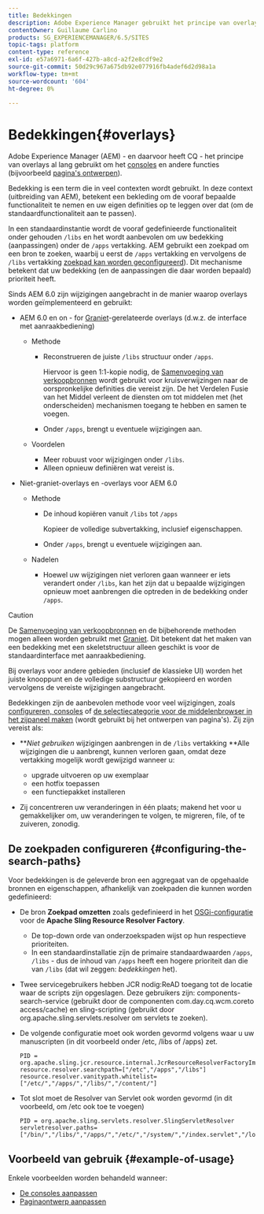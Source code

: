 ```yaml
---
title: Bedekkingen
description: Adobe Experience Manager gebruikt het principe van overlays om consoles en andere functies uit te breiden en aan te passen.
contentOwner: Guillaume Carlino
products: SG_EXPERIENCEMANAGER/6.5/SITES
topic-tags: platform
content-type: reference
exl-id: e57a6971-6a6f-427b-a8cd-a2f2e8cdf9e2
source-git-commit: 50d29c967a675db92e077916fb4adef6d2d98a1a
workflow-type: tm+mt
source-wordcount: '604'
ht-degree: 0%

---
```


# Bedekkingen{#overlays}

Adobe Experience Manager (AEM) - en daarvoor heeft CQ - het principe van overlays al lang gebruikt om het [consoles](/help/sites-developing/customizing-consoles-touch.md) en andere functies (bijvoorbeeld [pagina&#39;s ontwerpen](/help/sites-developing/customizing-page-authoring-touch.md)).

Bedekking is een term die in veel contexten wordt gebruikt. In deze context (uitbreiding van AEM), betekent een bekleding om de vooraf bepaalde functionaliteit te nemen en uw eigen definities op te leggen over dat (om de standaardfunctionaliteit aan te passen).

In een standaardinstantie wordt de vooraf gedefinieerde functionaliteit onder gehouden `/libs` en het wordt aanbevolen om uw bedekking (aanpassingen) onder de `/apps` vertakking. AEM gebruikt een zoekpad om een bron te zoeken, waarbij u eerst de `/apps` vertakking en vervolgens de `/libs` vertakking [zoekpad kan worden geconfigureerd](#configuring-the-search-paths)). Dit mechanisme betekent dat uw bedekking (en de aanpassingen die daar worden bepaald) prioriteit heeft.

Sinds AEM 6.0 zijn wijzigingen aangebracht in de manier waarop overlays worden geïmplementeerd en gebruikt:

* AEM 6.0 en on - for [Graniet](https://developer.adobe.com/experience-manager/reference-materials/6-5/granite-ui/api/jcr_root/libs/granite/ui/index.html)-gerelateerde overlays (d.w.z. de interface met aanraakbediening)

   * Methode

      * Reconstrueren de juiste `/libs` structuur onder `/apps`.

        Hiervoor is geen 1:1-kopie nodig, de [Samenvoeging van verkoopbronnen](/help/sites-developing/sling-resource-merger.md) wordt gebruikt voor kruisverwijzingen naar de oorspronkelijke definities die vereist zijn. De het Verdelen Fusie van het Middel verleent de diensten om tot middelen met (het onderscheiden) mechanismen toegang te hebben en samen te voegen.

      * Onder `/apps`, brengt u eventuele wijzigingen aan.

   * Voordelen

      * Meer robuust voor wijzigingen onder `/libs`.
      * Alleen opnieuw definiëren wat vereist is.

* Niet-graniet-overlays en -overlays voor AEM 6.0

   * Methode

      * De inhoud kopiëren vanuit `/libs` tot `/apps`

        Kopieer de volledige subvertakking, inclusief eigenschappen.

      * Onder `/apps`, brengt u eventuele wijzigingen aan.

   * Nadelen

      * Hoewel uw wijzigingen niet verloren gaan wanneer er iets verandert onder `/libs`, kan het zijn dat u bepaalde wijzigingen opnieuw moet aanbrengen die optreden in de bedekking onder `/apps`.

>[!CAUTION]
>
>De [Samenvoeging van verkoopbronnen](/help/sites-developing/sling-resource-merger.md) en de bijbehorende methoden mogen alleen worden gebruikt met [Graniet](https://developer.adobe.com/experience-manager/reference-materials/6-5/granite-ui/api/jcr_root/libs/granite/ui/index.html). Dit betekent dat het maken van een bedekking met een skeletstructuur alleen geschikt is voor de standaardinterface met aanraakbediening.
>
>Bij overlays voor andere gebieden (inclusief de klassieke UI) worden het juiste knooppunt en de volledige substructuur gekopieerd en worden vervolgens de vereiste wijzigingen aangebracht.

Bedekkingen zijn de aanbevolen methode voor veel wijzigingen, zoals [configureren, consoles](/help/sites-developing/customizing-consoles-touch.md#create-a-custom-console) of [de selectiecategorie voor de middelenbrowser in het zijpaneel maken](/help/sites-developing/customizing-page-authoring-touch.md#add-new-selection-category-to-asset-browser) (wordt gebruikt bij het ontwerpen van pagina&#39;s). Zij zijn vereist als:

* ***Niet gebruiken* wijzigingen aanbrengen in de `/libs` vertakking **Alle wijzigingen die u aanbrengt, kunnen verloren gaan, omdat deze vertakking mogelijk wordt gewijzigd wanneer u:

   * upgrade uitvoeren op uw exemplaar
   * een hotfix toepassen
   * een functiepakket installeren

* Zij concentreren uw veranderingen in één plaats; makend het voor u gemakkelijker om, uw veranderingen te volgen, te migreren, file, of te zuiveren, zonodig.

## De zoekpaden configureren {#configuring-the-search-paths}

Voor bedekkingen is de geleverde bron een aggregaat van de opgehaalde bronnen en eigenschappen, afhankelijk van zoekpaden die kunnen worden gedefinieerd:

* De bron **Zoekpad omzetten** zoals gedefinieerd in het [OSGi-configuratie](/help/sites-deploying/configuring-osgi.md) voor de **Apache Sling Resource Resolver Factory**.

   * De top-down orde van onderzoekspaden wijst op hun respectieve prioriteiten.
   * In een standaardinstallatie zijn de primaire standaardwaarden `/apps`, `/libs` - dus de inhoud van `/apps` heeft een hogere prioriteit dan die van `/libs` (dat wil zeggen: *bedekkingen* het).

* Twee servicegebruikers hebben JCR nodig:ReAD toegang tot de locatie waar de scripts zijn opgeslagen. Deze gebruikers zijn: components-search-service (gebruikt door de componenten com.day.cq.wcm.coreto access/cache) en sling-scripting (gebruikt door org.apache.sling.servlets.resolver om servlets te zoeken).
* De volgende configuratie moet ook worden gevormd volgens waar u uw manuscripten (in dit voorbeeld onder /etc, /libs of /apps) zet.

  ```
  PID = org.apache.sling.jcr.resource.internal.JcrResourceResolverFactoryImpl
  resource.resolver.searchpath=["/etc","/apps","/libs"]
  resource.resolver.vanitypath.whitelist=["/etc/","/apps/","/libs/","/content/"]
  ```

* Tot slot moet de Resolver van Servlet ook worden gevormd (in dit voorbeeld, om /etc ook toe te voegen)

  ```
  PID = org.apache.sling.servlets.resolver.SlingServletResolver
  servletresolver.paths=["/bin/","/libs/","/apps/","/etc/","/system/","/index.servlet","/login.servlet","/services/"]
  ```

## Voorbeeld van gebruik {#example-of-usage}

Enkele voorbeelden worden behandeld wanneer:

* [De consoles aanpassen](/help/sites-developing/customizing-consoles-touch.md)
* [Paginaontwerp aanpassen](/help/sites-developing/customizing-page-authoring-touch.md)
